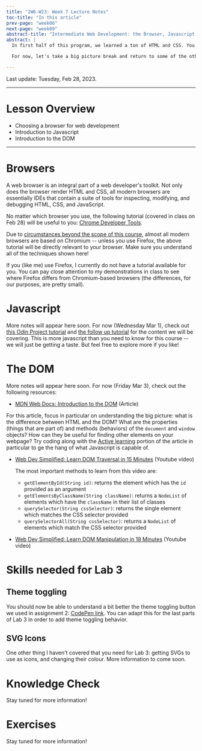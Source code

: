 ```yaml
---
title: "2W6-W23: Week 7 Lecture Notes"
toc-title: "In this article"
prev-page: "week06"
next-page: "week09"
abstract-title: "Intermediate Web Development: the Browser, Javascript, and the DOM"
abstract: |
  In first half of this program, we learned a ton of HTML and CSS. You will continue to learn more about HTML and CSS in this course and in your life -- both are vast subjects.

  For now, let's take a big picture break and return to some of the other technologies used in web development. This week, we are going to master using the browser for web development. We are also going to learn the very basics of Javascript in order to learn how HTML/CSS projects can be given dynamic behavior.

---
```


Last update: Tuesday, Feb 28, 2023.

---

# Lesson Overview

- Choosing a browser for web development
- Introduction to Javascript
- Introduction to the DOM

---

# Browsers

A web browser is an integral part of a web developer's toolkit. Not only does the browser render HTML and CSS, all modern browsers are essentially IDEs that contain a suite of tools for inspecting, modifying, and debugging HTML, CSS, and JavaScript.

No matter which browser you use, the following tutorial (covered in class on Feb 28) will be useful to you: [Chrome Developer Tools][chrome-devtools].

Due to [circumstances beyond the scope of this course](https://en.wikipedia.org/wiki/Monopoly_(game)), almost all modern browsers are based on Chromium -- unless you use Firefox, the above tutorial will be directly relevant to your browser. Make sure you understand all of the techniques shown here!

[chrome-devtools]: https://developer.chrome.com/docs/devtools/dom/

If you (like me) use Firefox, I currently do not have a tutorial available for you. You can pay close attention to my demonstrations in class to see where Firefox differs from Chromium-based browsers (the differences, for our purposes, are pretty small).

# Javascript

More notes will appear here soon. For now (Wednesday Mar 1), check out [this Odin Project tutorial][odin-js-1] and [the follow up tutorial][odin-js-2] for the content we will be covering. This is more javascript than you need to know for this course -- we will just be getting a taste. But feel free to explore more if you like!

[odin-js-1]: https://www.theodinproject.com/lessons/foundations-fundamentals-part-1
[odin-js-2]: https://www.theodinproject.com/lessons/foundations-fundamentals-part-2

# The DOM

More notes will appear here soon. For now (Friday Mar 3), check out the following resources:

- [MDN Web Docs: Introduction to the DOM][mdn-web-docs-DOM] (Article)

For this article, focus in particular on understanding the big picture: what is the difference between HTML and the DOM? What are the properties (things that are part of) and methods (behaviors) of the ```document``` and ```window``` objects? How can they be useful for finding other elements on your webpage? Try coding along with the [Active learning](https://developer.mozilla.org/en-US/docs/Learn/JavaScript/Client-side_web_APIs/Manipulating_documents#active_learning_a_dynamic_shopping_list) portion of the article in particular to ge the hang of what Javascript is capable of.

- [Web Dev Simplified: Learn DOM Traversal in 15 Minutes][web-dev-simp-dom-trav] (Youtube video)

  The most important methods to learn from this video are:

  - ```getElementById(String id)```: returns the element which has the ```id``` provided as an argument
  - ```getElementsByClassName(String className)```: returns a ```NodeList``` of elements which have the ```className``` in their list of classes
  - ```querySelector(String cssSelector)```: returns the single element which matches the CSS selector provided
  - ```querySelectorAll(String cssSelector)```: returns a ```NodeList``` of elements which match the CSS selector provided

- [Web Dev Simplified: Learn DOM Manipulation in 18 Minutes][web-dev-simp-dom-manip] (Youtube video)

[web-dev-simp-dom-trav]: https://www.youtube.com/watch?v=v7rSSy8CaYE
[web-dev-simp-dom-manip]: https://www.youtube.com/watch?v=y17RuWkWdn8
[mdn-web-docs-DOM]: https://developer.mozilla.org/en-US/docs/Web/API/Document_Object_Model/Introduction

# Skills needed for Lab 3

## Theme toggling

You should now be able to understand a bit better the theme toggling button we used in assignment 2: [CodePen link](https://codepen.io/michaelhaaf/pen/gOdWqpN). You can adapt this for the last parts of Lab 3 in order to add theme toggling behavior.

## SVG Icons

One other thing I haven't covered that you need for Lab 3: getting SVGs to use as icons, and changing their colour. More information to come soon.




# Knowledge Check

Stay tuned for more information!

# Exercises

Stay tuned for more information!
